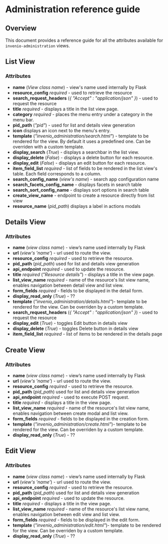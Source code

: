 # Administration reference guide

## Overview

This document provides a reference guide for all the attributes available for `invenio-administration` views.

## List View

### Attributes

- **name**                               (*View class name*) - view's name used internally by Flask
- **resource_config**          *required*  - used to retrieve the resource
- **search_request_headers**             (*{ "Accept" :  "application/json" }*)  - used to request the resource
- **title**                    *required* -                                          displays a title in the list view page.
- **category**                 *required* -                                          places the menu entry under a category in the menu bar.
- **pid_path**                           (*"pid"*) -                            used for list and details view generation
- **icon**                                                                  displays an icon next to the menu's entry.
- **template**                           (*"invenio_administration/search.html"*) - template to be rendered for the view. By default it uses a predefined one. Can be overriden with a custom template.
- **display_search**                     (*True*) -                                displays a searchbar in the list view.
- **display_delete**                     (*False*) -                               displays a delete button for each resource.
- **display_edit**                       (*False*) -                               displays an edit button for each resource.
- **item_field_list**          *required* -                                         list of fields to be rendered in the list view's table. Each field  corresponds to a column.
- **search_config_name**                 (*view's name*) -                        search app configuration name
- **search_facets_config_name**            -                                 displays facets in search table
- **search_sort_config_name**               -                                displays sort options in search table
- **create_view_name**                      -                                endpoint to create a resource directly from list view  
- **resource_name**                      (*pid_path*)                            displays a label in actions modals

## Details View

### Attributes

- **name**                           (*view class name*) - view’s name used internally by Flask
- **url**                            (*view's 'name'*) -   url used to route the view.
- **resource_config**    *required*           -                used to retrieve the resource.
- **pid_path**                       (*pid_path*)         used for list and details view generation
- **api_endpoint**       *required*           -                used to update the resource.
- **title**              *required*   (*"Resource details"*)        -                displays a title in the view page.
- **list_view_name**     *required*           -                name of the resource's list view name, enables  navigation between detail view and list view.
- **form_fields**        *required*           -                fields to be displayed  in the detail form.
- **display_read_only**              (*True*)      -       ??
- **template**                       (*"invenio_administration/details.html"*)- template to be rendered for the view. Can be overriden by a custom template.
- **search_request_headers**             (*{ "Accept" :  "application/json" }*)  - used to request the resource
- **display_edit** (*True*) - toggles Edit button in details view
- **display_delete** (*True*) - toggles Delete button in details view
- **item_field_list** *required* - list of items to be rendered in the details page

## Create View

### Attributes

- **name**                           (*view class name*) - view’s name used internally by Flask
- **url**                            (*view's 'name'*) -   url used to route the view.
- **resource_config**    *required*           -                used to retrieve the resource.
- **pid_path**                       (*pid_path*)         used for list and details view generation
- **api_endpoint**       *required*           -                used to execute POST request.
- **title**              *required*           -                displays a title in the view page.
- **list_view_name**     *required*           -                name of the resource's list view name, enables  navigation between create modal and list view.
- **form_fields**        *required*           -                fields to be displayed  in the creation form.
- **template**                       (*"invenio_administration/create.html"*)- template to be rendered for the view. Can be overriden by a custom template.
- **display_read_only**              (*True*)      -       ??

## Edit View

### Attributes

- **name**                           (*view class name*) - view’s name used internally by Flask
- **url**                            (*view's 'name'*) -   url used to route the view.
- **resource_config**    *required*           -                used to retrieve the resource.
- **pid_path**                       (*pid_path*)         used for list and details view generation
- **api_endpoint**       *required*           -                used to update the resource.
- **title**              *required*           -                displays a title in the view page.
- **list_view_name**     *required*           -                name of the resource's list view name, enables  navigation between edit view and list view.
- **form_fields**        *required*           -                fields to be displayed  in the edit form.
- **template**                       (*"invenio_administration/edit.html"*)- template to be rendered for the view. Can be overriden by a custom template.
- **display_read_only**              (*True*)      -       ??
